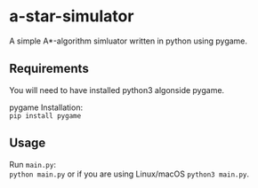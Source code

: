 # a-star-simulator
A simple A*-algorithm simluator written in python using pygame.

## Requirements
You will need to have installed python3 algonside pygame.

pygame Installation: <br>
```pip install pygame```

## Usage
Run `main.py`: <br>
```python main.py``` or if you are using Linux/macOS ```python3 main.py```.
